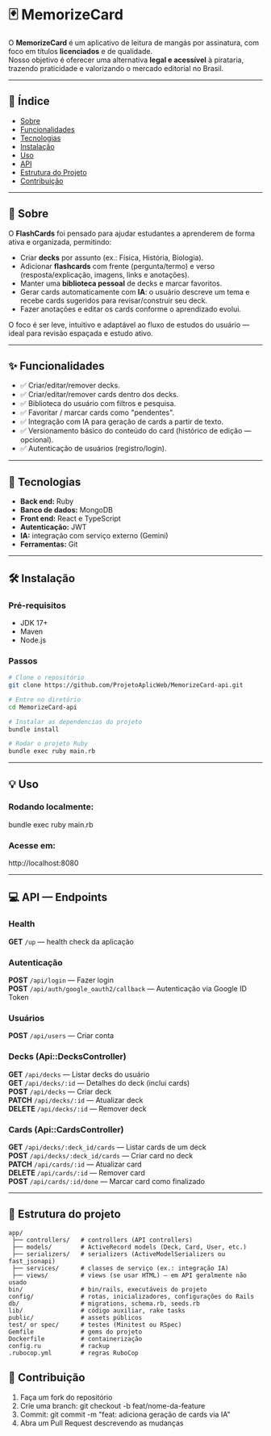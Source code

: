# 🃏 MemorizeCard

O **MemorizeCard** é um aplicativo de leitura de mangás por assinatura, com foco em títulos **licenciados** e de qualidade.  
Nosso objetivo é oferecer uma alternativa **legal e acessível** à pirataria, trazendo praticidade e valorizando o mercado editorial no Brasil.

---

## 📖 Índice
- [Sobre](#-sobre)
- [Funcionalidades](#-funcionalidades)
- [Tecnologias](#-tecnologias)
- [Instalação](#️-instalação)
- [Uso](#-uso)
- [API](#-api--endpoints)
- [Estrutura do Projeto](#-estrutura-do-projeto)
- [Contribuição](#-contribuição)

---

## 📌 Sobre
O **FlashCards** foi pensado para ajudar estudantes a aprenderem de forma ativa e organizada, permitindo:
- Criar **decks** por assunto (ex.: Física, História, Biologia).
- Adicionar **flashcards** com frente (pergunta/termo) e verso (resposta/explicação, imagens, links e anotações).
- Manter uma **biblioteca pessoal** de decks e marcar favoritos.
- Gerar cards automaticamente com **IA**: o usuário descreve um tema e recebe cards sugeridos para revisar/construir seu deck.
- Fazer anotações e editar os cards conforme o aprendizado evolui.

O foco é ser leve, intuitivo e adaptável ao fluxo de estudos do usuário — ideal para revisão espaçada e estudo ativo.

---

## ✨ Funcionalidades
- ✅ Criar/editar/remover decks.
- ✅ Criar/editar/remover cards dentro dos decks.
- ✅ Biblioteca do usuário com filtros e pesquisa.
- ✅ Favoritar / marcar cards como "pendentes".
- ✅ Integração com IA para geração de cards a partir de texto.
- ✅ Versionamento básico do conteúdo do card (histórico de edição — opcional).
- ✅ Autenticação de usuários (registro/login). 

---

## 🧰 Tecnologias
- **Back end:** Ruby 
- **Banco de dados:** MongoDB  
- **Front end:** React e TypeScript
- **Autenticação:** JWT 
- **IA:** integração com serviço externo (Gemini)
- **Ferramentas:**  Git

---

## 🛠️ Instalação

### Pré-requisitos
- JDK 17+  
- Maven  
- Node.js

### Passos
```bash
# Clone o repositório
git clone https://github.com/ProjetoAplicWeb/MemorizeCard-api.git

# Entre no diretório
cd MemorizeCard-api

# Instalar as dependencias do projeto
bundle install

# Rodar o projeto Ruby
bundle exec ruby main.rb

```
--- 

## 💡 Uso

### Rodando localmente:
bundle exec ruby main.rb

### Acesse em: 
http://localhost:8080    

--- 

## 💻 API — Endpoints

### Health
**GET** `/up` — health check da aplicação

### Autenticação
**POST** `/api/login` — Fazer login  
**POST** `/api/auth/google_oauth2/callback` — Autenticação via Google ID Token 

### Usuários
**POST** `/api/users` — Criar conta

### Decks (Api::DecksController)
**GET** `/api/decks` — Listar decks do usuário  
**GET** `/api/decks/:id` — Detalhes do deck (inclui cards)  
**POST** `/api/decks` — Criar deck  
**PATCH** `/api/decks/:id` — Atualizar deck  
**DELETE** `/api/decks/:id` — Remover deck  

### Cards (Api::CardsController)
**GET** `/api/decks/:deck_id/cards` — Listar cards de um deck  
**POST** `/api/decks/:deck_id/cards` — Criar card no deck  
**PATCH** `/api/cards/:id` — Atualizar card  
**DELETE** `/api/cards/:id` — Remover card  
**POST** `/api/cards/:id/done` — Marcar card como finalizado

--- 

## 🧱 Estrutura do projeto

```
app/
 ├── controllers/   # controllers (API controllers)
 ├── models/        # ActiveRecord models (Deck, Card, User, etc.)
 ├── serializers/   # serializers (ActiveModelSerializers ou fast_jsonapi)
 ├── services/      # classes de serviço (ex.: integração IA)
 ├── views/         # views (se usar HTML) — em API geralmente não usado
bin/                # bin/rails, executáveis do projeto
config/             # rotas, inicializadores, configurações do Rails
db/                 # migrations, schema.rb, seeds.rb
lib/                # código auxiliar, rake tasks
public/             # assets públicos
test/ or spec/      # testes (Minitest ou RSpec)
Gemfile             # gems do projeto
Dockerfile          # containerização
config.ru           # rackup
.rubocop.yml        # regras RuboCop
```

## 🤝 Contribuição

1. Faça um fork do repositório
2. Crie uma branch: git checkout -b feat/nome-da-feature
3. Commit: git commit -m "feat: adiciona geração de cards via IA"
4. Abra um Pull Request descrevendo as mudanças
